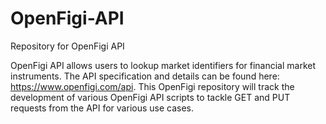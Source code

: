 # OpenFigi-API
Repository for OpenFigi API 

OpenFigi API allows users to lookup market identifiers for financial market instruments. The API specification and details can be found here: https://www.openfigi.com/api. This OpenFigi repository will track the development of various OpenFigi API scripts to tackle GET and PUT requests from the API for various use cases.
